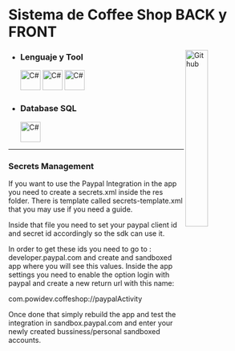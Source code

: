 # Sistema de Coffee Shop BACK y FRONT

  <img width="30%" align="right" alt="Github" src="https://user-images.githubusercontent.com/48678280/88862734-4903af80-d201-11ea-968b-9c939d88a37c.gif" />

- ### Lenguaje y Tool
  <img src="https://cdn.jsdelivr.net/gh/devicons/devicon/icons/kotlin/kotlin-original.svg" alt="C#" width="40" height="40"/>
  <img src="https://cdn.jsdelivr.net/gh/devicons/devicon/icons/java/java-original.svg" alt="C#" width="40" height="40"/>
  <img src="https://cdn.jsdelivr.net/gh/devicons/devicon/icons/git/git-original.svg" alt="C#" width="40" height="40"/>

- ### Database **SQL**
  <img src="https://cdn.jsdelivr.net/gh/devicons/devicon/icons/firebase/firebase-original.svg" alt="C#" width="40" height="40"/>

--------------------------------------------------------------------------------------------------------------------------------------------------------------

### Secrets Management

If you want to use the Paypal Integration in the app you need to create a secrets.xml inside the res
folder. There is template called secrets-template.xml that you may use if you need a guide.

Inside that file you need to set your paypal client id and secret id accordingly so the sdk can use
it.

In order to get these ids you need to go to : developer.paypal.com and create and sandboxed app
where you will see this values. Inside the app settings you need to enable the option login with
paypal and create a new return url with this name:

com.powidev.coffeshop://paypalActivity

Once done that simply rebuild the app and test the integration in sandbox.paypal.com and enter your
newly created bussiness/personal sandboxed accounts.
